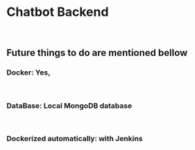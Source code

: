 <h1>Chatbot Backend</h1><br>

<h2>Future things to do are mentioned bellow</h2>
<h3>Docker: Yes,</h3><br>
<h3>DataBase: Local MongoDB database</h3><br>
<h3>Dockerized automatically: with Jenkins</h3>

